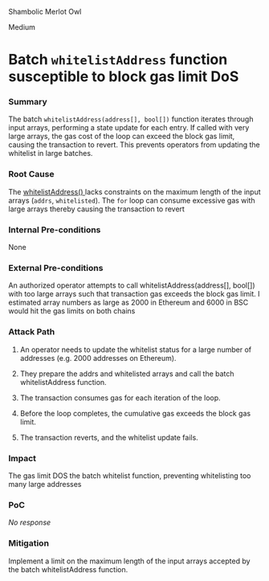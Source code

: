 Shambolic Merlot Owl

Medium

# Batch `whitelistAddress` function susceptible to block gas limit DoS

### Summary

The batch `whitelistAddress(address[], bool[])` function iterates through input arrays, performing a state update for each entry. If called with very large arrays, the gas cost of the loop can exceed the block gas limit, causing the transaction to revert. This prevents operators from updating the whitelist in large batches.


### Root Cause

The [whitelistAddress() ](https://github.com/sherlock-audit/2025-04-aegis-op-grant/blob/main/aegis-contracts/contracts/AegisConfig.sol#L52)  lacks constraints on the maximum length of the input arrays (`addrs`, `whitelisted`).  The `for` loop can consume excessive gas with large arrays thereby causing the transaction to revert

### Internal Pre-conditions

None

### External Pre-conditions

An authorized operator attempts to call whitelistAddress(address[], bool[]) with too large arrays such that transaction gas exceeds the block gas limit. I estimated array numbers as large as 2000 in Ethereum and 6000 in BSC would hit the gas limits on both chains

### Attack Path

1. An operator needs to update the whitelist status for a large number of addresses (e.g. 2000 addresses on Ethereum).

2. They prepare the addrs and whitelisted arrays and call the batch whitelistAddress function.

3. The transaction consumes gas for each iteration of the loop.

4. Before the loop completes, the cumulative gas exceeds the block gas limit.

5. The transaction reverts, and the whitelist update fails.


### Impact

The gas limit DOS the batch whitelist function, preventing whitelisting too many large addresses

### PoC

_No response_

### Mitigation

Implement a limit on the maximum length of the input arrays accepted by the batch whitelistAddress function.